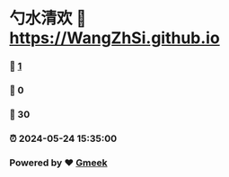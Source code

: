 # 勺水清欢 :link: https://WangZhSi.github.io 
### :page_facing_up: [1](https://WangZhSi.github.io/tag.html) 
### :speech_balloon: 0 
### :hibiscus: 30 
### :alarm_clock: 2024-05-24 15:35:00 
### Powered by :heart: [Gmeek](https://github.com/Meekdai/Gmeek)

